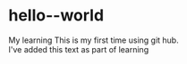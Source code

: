 # hello--world
My learning
This is my first time using git hub.   
I've added this text as part of learning
